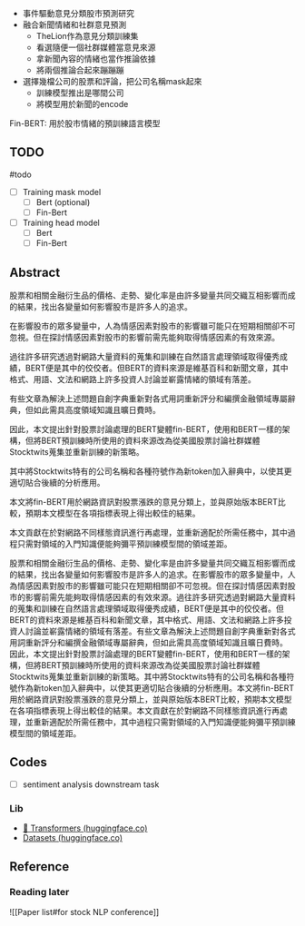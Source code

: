 - 事件驅動意見分類股市預測研究
- 融合新聞情緒和社群意見預測
	- TheLion作為意見分類訓練集
	- 看選隨便一個社群媒體當意見來源
	- 拿新聞內容的情緒也當作推論依據
	- 將兩個推論合起來蹦蹦蹦
- 選擇幾檔公司的股票和評論，把公司名稱mask起來
	- 訓練模型推出是哪間公司
	- 將模型用於新聞的encode

Fin-BERT: 用於股市情緒的預訓練語言模型

## TODO
#todo
- [ ] Training mask model
	- [ ] Bert (optional)
	- [ ] Fin-Bert
- [ ] Training head model
	- [ ] Bert
	- [ ] Fin-Bert

## Abstract

股票和相關金融衍生品的價格、走勢、變化率是由許多變量共同交織互相影響而成的結果，找出各變量如何影響股市是許多人的追求。

在影響股市的眾多變量中，人為情感因素對股市的影響雖可能只在短期相關卻不可忽視。但在探討情感因素對股市的影響前需先能夠取得情感因素的有效來源。

過往許多研究透過對網路大量資料的蒐集和訓練在自然語言處理領域取得優秀成績，BERT便是其中的佼佼者。但BERT的資料來源是維基百科和新聞文章，其中格式、用語、文法和網路上許多投資人討論並嶄露情緒的領域有落差。

有些文章為解決上述問題自創字典重新對各式用詞重新評分和編撰金融領域專屬辭典，但如此需具高度領域知識且曠日費時。 

因此，本文提出針對股票討論處理的BERT變體fin-BERT，使用和BERT一樣的架構，但將BERT預訓練時所使用的資料來源改為從美國股票討論社群媒體Stocktwits蒐集並重新訓練的新策略。

其中將Stocktwits特有的公司名稱和各種符號作為新token加入辭典中，以使其更適切貼合後續的分析應用。

本文將fin-BERT用於網路資訊對股票漲跌的意見分類上，並與原始版本BERT比較，預期本文模型在各項指標表現上得出較佳的結果。

本文貢獻在於對網路不同樣態資訊進行再處理，並重新適配於所需任務中，其中過程只需對領域的入門知識便能夠彌平預訓練模型間的領域差距。

股票和相關金融衍生品的價格、走勢、變化率是由許多變量共同交織互相影響而成的結果，找出各變量如何影響股市是許多人的追求。在影響股市的眾多變量中，人為情感因素對股市的影響雖可能只在短期相關卻不可忽視。但在探討情感因素對股市的影響前需先能夠取得情感因素的有效來源。過往許多研究透過對網路大量資料的蒐集和訓練在自然語言處理領域取得優秀成績，BERT便是其中的佼佼者。但BERT的資料來源是維基百科和新聞文章，其中格式、用語、文法和網路上許多投資人討論並嶄露情緒的領域有落差。有些文章為解決上述問題自創字典重新對各式用詞重新評分和編撰金融領域專屬辭典，但如此需具高度領域知識且曠日費時。 因此，本文提出針對股票討論處理的BERT變體fin-BERT，使用和BERT一樣的架構，但將BERT預訓練時所使用的資料來源改為從美國股票討論社群媒體Stocktwits蒐集並重新訓練的新策略。其中將Stocktwits特有的公司名稱和各種符號作為新token加入辭典中，以使其更適切貼合後續的分析應用。本文將fin-BERT用於網路資訊對股票漲跌的意見分類上，並與原始版本BERT比較，預期本文模型在各項指標表現上得出較佳的結果。本文貢獻在於對網路不同樣態資訊進行再處理，並重新適配於所需任務中，其中過程只需對領域的入門知識便能夠彌平預訓練模型間的領域差距。

## Codes

- [ ] sentiment analysis downstream task

### Lib
- [🤗 Transformers (huggingface.co)](https://huggingface.co/docs/transformers/index)
- [Datasets (huggingface.co)](https://huggingface.co/docs/datasets/index)
## Reference

### Reading later
![[Paper list#for stock NLP conference]]